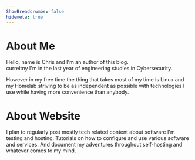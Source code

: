 ```yaml
---
ShowBreadcrumbs: false
hidemeta: true
---
```

# About Me
Hello, name is Chris and I'm an author of this blog. \
curreltny I'm in the last year of engineering studies in Cybersecurity.

However in my free time the thing that takes most of my time is Linux and my Homelab striving to be as independent as possible with technologies I use while having more convenience than anybody.

# About Website
I plan to regularly post mostly tech related content about software I'm testing and hosting.
Tutorials on how to configure and use various software and services.
And document my adventures throughout self-hosting and whatever comes to my mind.
